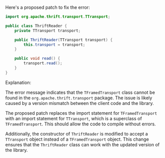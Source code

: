 Here's a proposed patch to fix the error:
```java
import org.apache.thrift.transport.TTransport;

public class ThriftReader {
    private TTransport transport;

    public ThriftReader(TTransport transport) {
        this.transport = transport;
    }

    public void read() {
        transport.read();
    }
}
```
Explanation:

The error message indicates that the `TFramedTransport` class cannot be found in the `org.apache.thrift.transport` package. The issue is likely caused by a version mismatch between the client code and the library.


The proposed patch replaces the import statement for `TFramedTransport` with an import statement for `TTransport`, which is a superclass of `TFramedTransport`. This should allow the code to compile without errors.

Additionally, the constructor of `ThriftReader` is modified to accept a `TTransport` object instead of a `TFramedTransport` object. This change ensures that the `ThriftReader` class can work with the updated version of the library.